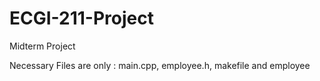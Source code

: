 # ECGI-211-Project
Midterm Project

Necessary Files are only : main.cpp, employee.h, makefile and employee 
